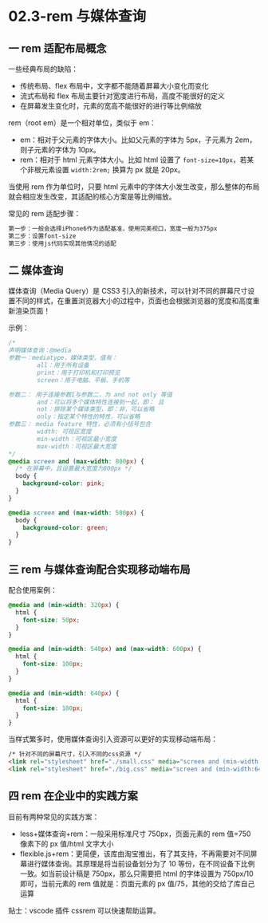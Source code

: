 # 02.3-rem 与媒体查询

## 一 rem 适配布局概念

一些经典布局的缺陷：

- 传统布局、flex 布局中，文字都不能随着屏幕大小变化而变化
- 流式布局和 flex 布局主要针对宽度进行布局，高度不能很好的定义
- 在屏幕发生变化时，元素的宽高不能很好的进行等比例缩放

rem（root em）是一个相对单位，类似于 em：

- em：相对于父元素的字体大小。比如父元素的字体为 5px，子元素为 2em，则子元素的字体为 10px。
- rem：相对于 html 元素字体大小。比如 html 设置了 `font-size=10px`，若某个非根元素设置 `width:2rem;` 换算为 px 就是 20px。

当使用 rem 作为单位时，只要 html 元素中的字体大小发生改变，那么整体的布局就会相应发生改变，其适配的核心方案是等比例缩放。

常见的 rem 适配步骤：

```txt
第一步：一般会选择iPhone6作为适配基准，使用完美视口，宽度一般为375px
第二步：设置font-size
第三步：使用js代码实现其他情况的适配
```

## 二 媒体查询

媒体查询（Media Query）是 CSS3 引入的新技术，可以针对不同的屏幕尺寸设置不同的样式，在重置浏览器大小的过程中，页面也会根据浏览器的宽度和高度重新渲染页面！

示例：

```css
/*
声明媒体查询：@media
参数一：mediatype，媒体类型，值有：
        all：用于所有设备
        print：用于打印机和打印预览
        screen：用于电脑、平板、手机等

参数二： 用于连接参数1与参数二，为 and not only 等值
        and：可以将多个媒体特性连接到一起，即： 且
        not：排除某个媒体类型，即：非，可以省略
        only：指定某个特性的特性，可以省略
参数三： media feature 特性，必须有小括号包含
        width: 可视区宽度
        min-width：可视区最小宽度
        max-width：可视区最大宽度
*/
@media screen and (max-width: 800px) {
  /* 在屏幕中，且设置最大宽度为800px */
  body {
    background-color: pink;
  }
}

@media screen and (max-width: 500px) {
  body {
    background-color: green;
  }
}
```

## 三 rem 与媒体查询配合实现移动端布局

配合使用案例：

```css
@media and (min-width: 320px) {
  html {
    font-size: 50px;
  }
}

@media and (min-width: 540px) and (max-width: 600px) {
  html {
    font-size: 100px;
  }
}

@media and (min-width: 640px) {
  html {
    font-size: 100px;
  }
}
```

当样式繁多时，使用媒体查询引入资源可以更好的实现移动端布局：

```html
/* 针对不同的屏幕尺寸，引入不同的css资源 */
<link rel="stylesheet" href="./small.css" media="screen and (min-width:320px)" />
<link rel="stylesheet" href="./big.css" media="screen and (min-width:640px)" />
```

## 四 rem 在企业中的实践方案

目前有两种常见的实践方案：

- less+媒体查询+rem：一般采用标准尺寸 750px，页面元素的 rem 值=750 像素下的 px 值/html 文字大小
- flexible.js+rem：更简便，该库由淘宝推出，有了其支持，不再需要对不同屏幕进行媒体查询。其原理是将当前设备划分为了 10 等份，在不同设备下比例一致。如当前设计稿是 750px，那么只需要把 html 的字体设置为 750px/10 即可，当前元素的 rem 值就是：页面元素的 px 值/75，其他的交给了库自己运算

贴士：vscode 插件 cssrem 可以快速帮助运算。
